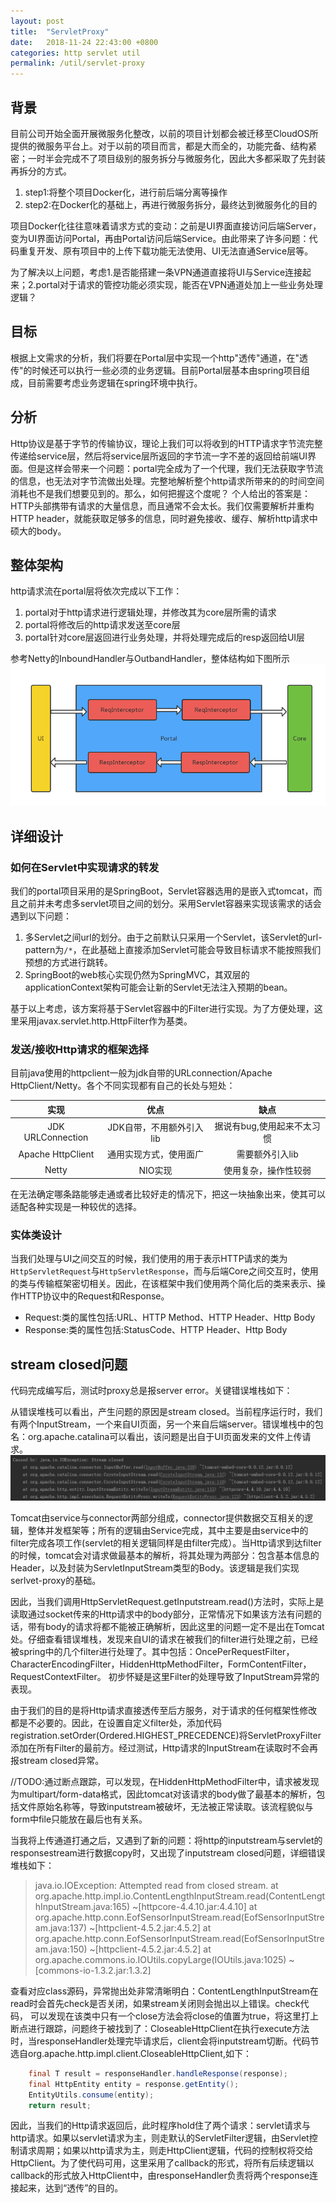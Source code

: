 ```yaml
---
layout: post
title:  "ServletProxy"
date:   2018-11-24 22:43:00 +0800
categories: http servlet util
permalink: /util/servlet-proxy
---
```


## 背景
目前公司开始全面开展微服务化整改，以前的项目计划都会被迁移至CloudOS所提供的微服务平台上。对于以前的项目而言，都是大而全的，功能完备、结构紧密；一时半会完成不了项目级别的服务拆分与微服务化，因此大多都采取了先封装再拆分的方式。

1. step1:将整个项目Docker化，进行前后端分离等操作
2. step2:在Docker化的基础上，再进行微服务拆分，最终达到微服务化的目的

项目Docker化往往意味着请求方式的变动：之前是UI界面直接访问后端Server，变为UI界面访问Portal，再由Portal访问后端Service。由此带来了许多问题：代码重复开发、原有项目中的上传下载功能无法使用、UI无法直通Service层等。

为了解决以上问题，考虑1.是否能搭建一条VPN通道直接将UI与Service连接起来；2.portal对于请求的管控功能必须实现，能否在VPN通道处加上一些业务处理逻辑？

## 目标
根据上文需求的分析，我们将要在Portal层中实现一个http"透传"通道，在"透传"的时候还可以执行一些必须的业务逻辑。目前Portal层基本由spring项目组成，目前需要考虑业务逻辑在spring环境中执行。

## 分析
Http协议是基于字节的传输协议，理论上我们可以将收到的HTTP请求字节流完整传递给service层，然后将service层所返回的字节流一字不差的返回给前端UI界面。但是这样会带来一个问题：portal完全成为了一个代理，我们无法获取字节流的信息，也无法对字节流做出处理。完整地解析整个http请求所带来的的时间空间消耗也不是我们想要见到的。那么，如何把握这个度呢？
个人给出的答案是：HTTP头部携带有请求的大量信息，而且通常不会太长。我们仅需要解析并重构HTTP header，就能获取足够多的信息，同时避免接收、缓存、解析http请求中硕大的body。

## 整体架构
http请求流在portal层将依次完成以下工作：

1. portal对于http请求进行逻辑处理，并修改其为core层所需的请求
2. portal将修改后的http请求发送至core层
3. portal针对core层返回进行业务处理，并将处理完成后的resp返回给UI层

参考Netty的InboundHandler与OutbandHandler，整体结构如下图所示
![ServletProxy](../resources/img/servlet-proxy.jpg)

## 详细设计

### 如何在Servlet中实现请求的转发
我们的portal项目采用的是SpringBoot，Servlet容器选用的是嵌入式tomcat，而且之前并未考虑多servlet项目之间的划分。采用Servlet容器来实现该需求的话会遇到以下问题：

 1. 多Servlet之间url的划分。由于之前默认只采用一个Servlet，该Servlet的url-pattern为`/*`，在此基础上直接添加Servlet可能会导致目标请求不能按照我们预想的方式进行跳转。
 2. SpringBoot的web核心实现仍然为SpringMVC，其双层的applicationContext架构可能会让新的Servlet无法注入预期的bean。

基于以上考虑，该方案将基于Servlet容器中的Filter进行实现。为了方便处理，这里采用javax.servlet.http.HttpFilter作为基类。

### 发送/接收Http请求的框架选择
目前java使用的httpclient一般为jdk自带的URLconnection/Apache HttpClient/Netty。各个不同实现都有自己的长处与短处：

|实现|优点|缺点|
| :------:| :------: | :------: |
|JDK URLConnection|JDK自带，不用额外引入lib|据说有bug,使用起来不太习惯|
|Apache HttpClient|通用实现方式，使用面广|需要额外引入lib|
|Netty|NIO实现|使用复杂，操作性较弱|

在无法确定哪条路能够走通或者比较好走的情况下，把这一块抽象出来，使其可以适配各种实现是一种较优的选择。

### 实体类设计
当我们处理与UI之间交互的时候，我们使用的用于表示HTTP请求的类为`HttpServletRequest`与`HttpServletResponse`，而与后端Core之间交互时，使用的类与传输框架密切相关。因此，在该框架中我们使用两个简化后的类来表示、操作HTTP协议中的Request和Response。

 * Request:类的属性包括:URL、HTTP Method、HTTP Header、Http Body
 * Response:类的属性包括:StatusCode、HTTP Header、Http Body

## stream closed问题
代码完成编写后，测试时proxy总是报server error。关键错误堆栈如下：

从错误堆栈可以看出，产生问题的原因是stream closed。当前程序运行时，我们有两个InputStream，一个来自UI页面，另一个来自后端server。错误堆栈中的包名：org.apache.catalina可以看出，该问题是出自于UI页面发来的文件上传请求。
![ServletProxy](../resources/img/exception-stack.PNG)

Tomcat由service与connector两部分组成，connector提供数据交互相关的逻辑，整体并发框架等；所有的逻辑由Service完成，其中主要是由service中的filter完成各项工作(servlet的相关逻辑同样是由filter完成）。当Http请求到达filter的时候，tomcat会对请求做最基本的解析，将其处理为两部分：包含基本信息的Header，以及封装为ServletInputStream类型的Body。该逻辑是我们实现serlvet-proxy的基础。

因此，当我们调用HttpServletRequest.getInputstream.read()方法时，实际上是读取通过socket传来的Http请求中的body部分，正常情况下如果该方法有问题的话，带有body的请求将都不能被正确解析，因此这里的问题一定不是出在Tomcat处。仔细查看错误堆栈，发现来自UI的请求在被我们的filter进行处理之前，已经被spring中的几个filter进行处理了。其中包括：OncePerRequestFilter，CharacterEncodingFilter，HiddenHttpMethodFilter，FormContentFilter，RequestContextFilter。
初步怀疑是这里Filter的处理导致了InputStream异常的表现。

由于我们的目的是将Http请求直接透传至后方服务，对于请求的任何框架性修改都是不必要的。因此，在设置自定义filter处，添加代码registration.setOrder(Ordered.HIGHEST_PRECEDENCE)将ServletProxyFilter添加在所有Filter的最前方。经过测试，Http请求的InputStream在读取时不会再报stream closed异常。

//TODO:通过断点跟踪，可以发现，在HiddenHttpMethodFilter中，请求被发现为multipart/form-data格式，因此tomcat对该请求的body做了最基本的解析，包括文件原始名称等，导致inputstream被破坏，无法被正常读取。该流程貌似与form中file只能放在最后也有关系。

当我将上传通道打通之后，又遇到了新的问题：将http的inputstream与servlet的responsestream进行数据copy时，又出现了inputstream closed问题，详细错误堆栈如下：

> java.io.IOException: Attempted read from closed stream.
	at org.apache.http.impl.io.ContentLengthInputStream.read(ContentLengthInputStream.java:165) ~[httpcore-4.4.10.jar:4.4.10]
	at org.apache.http.conn.EofSensorInputStream.read(EofSensorInputStream.java:137) ~[httpclient-4.5.2.jar:4.5.2]
	at org.apache.http.conn.EofSensorInputStream.read(EofSensorInputStream.java:150) ~[httpclient-4.5.2.jar:4.5.2]
	at org.apache.commons.io.IOUtils.copyLarge(IOUtils.java:1025) ~[commons-io-1.3.2.jar:1.3.2]
	
查看对应class源码，异常抛出处非常清晰明白：ContentLengthInputStream在read时会首先check是否关闭，如果stream关闭则会抛出以上错误。check代码， 可以发现在该类中只有一个close方法会将close的值置为true，将这里打上断点进行跟踪，问题终于被找到了：CloseableHttpClient在执行execute方法时，当responseHandler处理完毕请求后，client会将inputstream切断。代码节选自org.apache.http.impl.client.CloseableHttpClient,如下：

```java
    final T result = responseHandler.handleResponse(response);
    final HttpEntity entity = response.getEntity();
    EntityUtils.consume(entity);
    return result;
```

因此，当我们的Http请求返回后，此时程序hold住了两个请求：servlet请求与http请求。如果以servlet请求为主，则走默认的ServletFilter逻辑，由Servlet控制请求周期；如果以http请求为主，则走HttpClient逻辑，代码的控制权将交给HttpClient。为了使代码可用，这里采用了callback的形式，将所有后续逻辑以callback的形式放入HttpClient中，由responseHandler负责将两个response连接起来，达到“透传”的目的。
